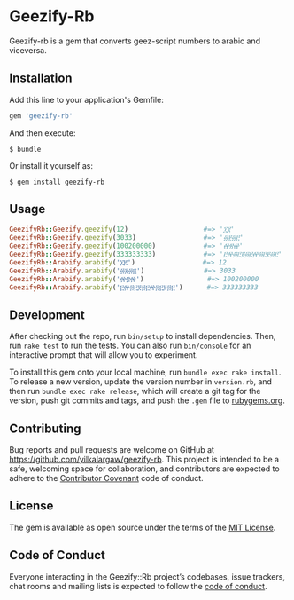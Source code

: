 # Geezify-Rb

Geezify-rb is a gem that converts geez-script numbers to arabic and viceversa.

## Installation

Add this line to your application's Gemfile:

```ruby
gem 'geezify-rb'
```

And then execute:

    $ bundle

Or install it yourself as:

    $ gem install geezify-rb

## Usage

```ruby
GeezifyRb::Geezify.geezify(12)                   #=> '፲፪'
GeezifyRb::Geezify.geezify(3033)                 #=> '፴፻፴፫'
GeezifyRb::Geezify.geezify(100200000)            #=> '፼፳፼'
GeezifyRb::Geezify.geezify(333333333)            #=> '፫፼፴፫፻፴፫፼፴፫፻፴፫'
GeezifyRb::Arabify.arabify('፲፪')                 #=> 12
GeezifyRb::Arabify.arabify('፴፻፴፫')               #=> 3033
GeezifyRb::Arabify.arabify('፼፳፼')                #=> 100200000
GeezifyRb::Arabify.arabify('፫፼፴፫፻፴፫፼፴፫፻፴፫')      #=> 333333333

```

## Development

After checking out the repo, run `bin/setup` to install dependencies. Then, run `rake test` to run the tests. You can also run `bin/console` for an interactive prompt that will allow you to experiment.

To install this gem onto your local machine, run `bundle exec rake install`. To release a new version, update the version number in `version.rb`, and then run `bundle exec rake release`, which will create a git tag for the version, push git commits and tags, and push the `.gem` file to [rubygems.org](https://rubygems.org).

## Contributing

Bug reports and pull requests are welcome on GitHub at https://github.com/yilkalargaw/geezify-rb. This project is intended to be a safe, welcoming space for collaboration, and contributors are expected to adhere to the [Contributor Covenant](http://contributor-covenant.org) code of conduct.

## License

The gem is available as open source under the terms of the [MIT License](https://opensource.org/licenses/MIT).

## Code of Conduct

Everyone interacting in the Geezify::Rb project’s codebases, issue trackers, chat rooms and mailing lists is expected to follow the [code of conduct](https://github.com/yilkalargaw/geezify-rb/blob/master/CODE_OF_CONDUCT.md).
